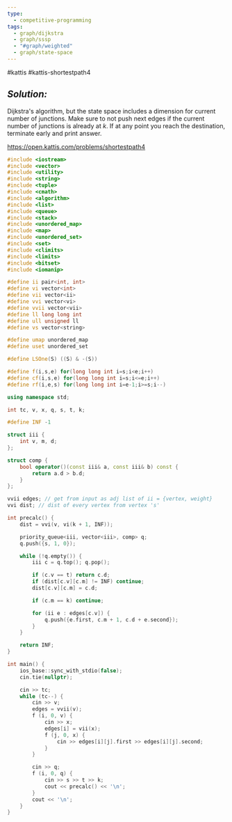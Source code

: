 ```yaml
---
type:
  - competitive-programming
tags:
  - graph/dijkstra
  - graph/sssp
  - "#graph/weighted"
  - graph/state-space
---
```

#kattis #kattis-shortestpath4

## _Solution:_
Dijkstra's algorithm, but the state space includes a dimension for current number of junctions. Make sure to not push next edges if the current number of junctions is already at $k$. If at any point you reach the destination, terminate early and print answer.

https://open.kattis.com/problems/shortestpath4
```cpp
#include <iostream>
#include <vector>
#include <utility>
#include <string>
#include <tuple>
#include <cmath>
#include <algorithm>
#include <list>
#include <queue>
#include <stack>
#include <unordered_map>
#include <map>
#include <unordered_set>
#include <set>
#include <climits>
#include <limits>
#include <bitset>
#include <iomanip>

#define ii pair<int, int>
#define vi vector<int>
#define vii vector<ii>
#define vvi vector<vi>
#define vvii vector<vii>
#define ll long long int
#define ull unsigned ll
#define vs vector<string>

#define umap unordered_map
#define uset unordered_set

#define LSOne(S) ((S) & -(S))

#define f(i,s,e) for(long long int i=s;i<e;i++)
#define cf(i,s,e) for(long long int i=s;i<=e;i++)
#define rf(i,e,s) for(long long int i=e-1;i>=s;i--)

using namespace std;

int tc, v, x, q, s, t, k;

#define INF -1

struct iii {
    int v, m, d;
};

struct comp {
    bool operator()(const iii& a, const iii& b) const {
        return a.d > b.d;
    }
};

vvii edges; // get from input as adj list of ii = {vertex, weight}
vvi dist; // dist of every vertex from vertex 's'

int precalc() {
    dist = vvi(v, vi(k + 1, INF));

    priority_queue<iii, vector<iii>, comp> q;
    q.push({s, 1, 0});

    while (!q.empty()) {
        iii c = q.top(); q.pop();

        if (c.v == t) return c.d;
        if (dist[c.v][c.m] != INF) continue;
        dist[c.v][c.m] = c.d;

        if (c.m == k) continue;

        for (ii e : edges[c.v]) {
            q.push({e.first, c.m + 1, c.d + e.second});
        }
    }

    return INF;
}

int main() {
    ios_base::sync_with_stdio(false);
    cin.tie(nullptr);

    cin >> tc;
    while (tc--) {
        cin >> v;
        edges = vvii(v);
        f (i, 0, v) {
            cin >> x;
            edges[i] = vii(x);
            f (j, 0, x) {
                cin >> edges[i][j].first >> edges[i][j].second;
            }        
        }

        cin >> q;
        f (i, 0, q) {
            cin >> s >> t >> k;
            cout << precalc() << '\n';
        }
        cout << '\n';
    }
}
```